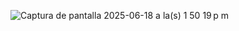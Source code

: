 ![Captura de pantalla 2025-06-18 a la(s) 1 50 19 p m](https://github.com/user-attachments/assets/b907a20f-a591-4ff2-b2a0-34ef4df7dc54)

